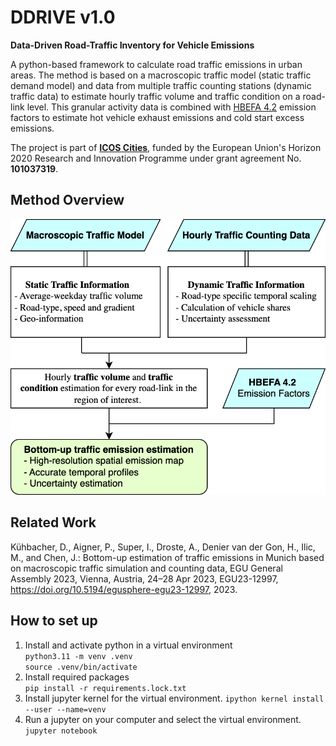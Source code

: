# DDRIVE v1.0
**Data-Driven Road-Traffic Inventory for Vehicle Emissions**<br>

A python-based framework to calculate road traffic emissions in urban areas. The method is based on a macroscopic traffic model (static traffic demand model) and data from multiple traffic counting stations (dynamic traffic data) to estimate hourly traffic volume and traffic condition on a road-link level. This granular activity data is combined with [HBEFA 4.2](https://www.hbefa.net/) emission factors to estimate hot vehicle exhaust emissions and cold start excess emissions. 

The project is part of [**ICOS Cities**](https://www.icos-cp.eu/projects/icos-cities), funded by the European Union's Horizon 2020 Research and Innovation Programme under grant agreement No. **101037319**.

## Method Overview

<img src="./docs/img/method_overview.svg">


## Related Work
Kühbacher, D., Aigner, P., Super, I., Droste, A., Denier van der Gon, H., Ilic, M., and Chen, J.: Bottom-up estimation of traffic emissions in Munich based on macroscopic traffic simulation and counting data, EGU General Assembly 2023, Vienna, Austria, 24–28 Apr 2023, EGU23-12997, https://doi.org/10.5194/egusphere-egu23-12997, 2023.

## How to set up
1. Install and activate python in a virtual environment<br>
``python3.11 -m venv .venv``<br>
``source .venv/bin/activate``
2. Install required packages<br>
``pip install -r requirements.lock.txt``
3. Install jupyter kernel for the virtual environment.
``ipython kernel install --user --name=venv``
4. Run a jupyter on your computer and select the virtual environment.
``jupyter notebook``

